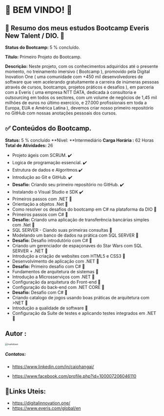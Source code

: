 #                                               :wave: BEM VINDO! :wave:



##  :green_heart: Resumo dos meus estudos Bootcamp Everis New Talent / DIO. :green_heart:



**Status do Bootcamp:** 5 % concluído.

**Título:** Primeiro Projeto do Bootcamp.

**Descrição:** Neste projeto, com os conhecimentos adquiridos até o presente momento, no treinamento imersivo ( Bootcamp ), promovido pela Digital Inovation One ( uma comunidade com +450 mil desenvolvedores de software que vem acelerando gratuitamente a carreira de inúmeras pessoas através de cursos, bootcamps, projetos práticos e desafios ), em parceria com a Everis ( uma empresa NTT DATA, dedicada à consultoria e outsourcing em todos os sectores, com um volume de negócios de 1,45 mil milhões de euros no último exercício, e 27.000 profissionais em toda a Europa, EUA e América Latina ), devemos criar nosso primeiro repositório no GitHub com nossas anotações pessoais dos cursos. 



## :white_check_mark: Conteúdos do Bootcamp.



**Status:** 5 % concluído      **Nível: **Intermediário      **Carga Horária :** 62 Horas      **Total de Atividades:** 26



- Projeto ágeis com SCRUM. :heavy_check_mark:
- Logica de programação essencial. :heavy_check_mark:
- Estrutura de dados e Algoritmos.:heavy_check_mark:
- Introdução ao Git e GitHub. :heavy_check_mark:
- **Desafio:** Criando seu primeiro repositório no GitHub. :heavy_check_mark: 
- Instalando o Visual Studio e SDK :heavy_check_mark:
- Primeiros passos com .NET  :construction:
- Orientação a objetos .Net :construction:
- Como resolver os desafios do bootcamp em C# na plataforma da DIO :construction:
- Primeiros passos com C# :construction:
- **Desafio:** Criando uma aplicação de transferência bancárias simples com .Net :construction:
- SQL SERVER - Ciando suas primeiras consultas :construction:
- Modelando um banco de dados na prática com SQL SERVER :construction:
- **Desafio:** Desafio introdutório com C# :construction:
- Criando um gerenciador de espaçonaves do Star Wars com SQL SERVER + .NET :construction:
- Introdução a criação de websites com HTML5 e CSS3 :construction:
-  Desenvolvimento de aplicação com .NET :construction:
- **Desafio:** Primeiro desafio com C# :construction:
- Fundamentos de arquitetura de sistemas :construction:
- Introdução a Microsserviços com .NET :construction:
- Configuração da arquitetura do Front-end :construction:
- Configuração do back-end com .NET CORE :construction:
- **Desafio:** Desafio com C# :construction:
- Criando catalogo de jogos usando boas práticas de arquitetura com >NET :construction:
- Introdução a qualidade de software :construction:
- Configuração da Suíte de testes e aplicando testes integrados em .NET :construction:



## Autor :

<img src="C:\Users\kioce\Desktop\markdown.JPG" alt="markdown" style="zoom: 50%;" />

##### Contatos:

- <https://www.linkedin.com/in/caiohangai/>

- <https://www.facebook.com/profile.php?id=100007206046110>





## :link:Links Uteis:

- <https://digitalinnovation.one/>
- <https://www.everis.com/global/en>





